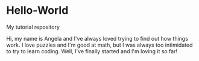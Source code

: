 # Hello-World
My tutorial repository


Hi, my name is Angela and I've always loved trying to find out how things work. I love puzzles and I'm good at math, but I was always too intimidated to try to learn coding. Well, I've finally started and I'm loving it so far!
